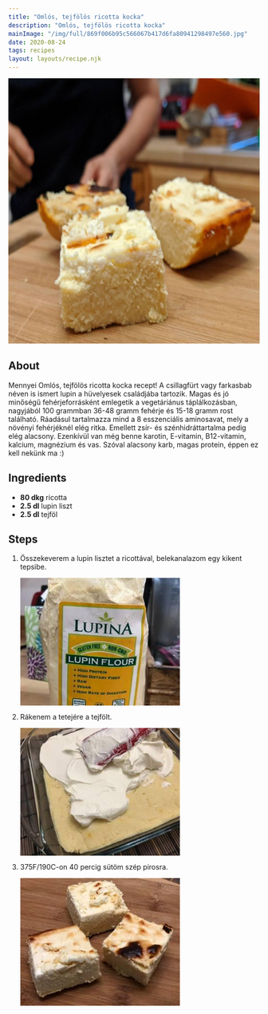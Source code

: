 ```yaml
---
title: "Omlós, tejfölös ricotta kocka"
description: "Omlós, tejfölös ricotta kocka"
mainImage: "/img/full/869f006b95c566067b417d6fa80941298497e560.jpg"
date: 2020-08-24
tags: recipes
layout: layouts/recipe.njk
---
```

                        
<p align="center"><a href="https://cookpad.com/hu/receptek/13472377-omlos-tejfolos-ricotta-kocka" rel="Recipe source page"><img width="751" height="532" src="/img/full/869f006b95c566067b417d6fa80941298497e560.jpg"/></a></p>

## About
Mennyei Omlós, tejfölös ricotta kocka recept! A csillagfürt vagy farkasbab néven is ismert lupin a hüvelyesek családjába tartozik. Magas és jó minőségű fehérjeforrásként emlegetik a vegetáriánus táplálkozásban, nagyjából 100 grammban 36-48 gramm fehérje és 15-18 gramm rost található. Ráadásul tartalmazza mind a 8 esszenciális aminosavat, mely a növényi fehérjéknél elég ritka. Emellett zsír- és szénhidráttartalma pedig elég alacsony. Ezenkívül van még benne karotin, E-vitamin, B12-vitamin, kalcium, magnézium és vas. Szóval alacsony karb, magas protein, éppen ez kell nekünk ma :)

>  

## Ingredients
* **80 dkg** ricotta
* **2.5 dl** lupin liszt
* **2.5 dl** tejföl

## Steps

1. Összekeverem a lupin lisztet a ricottával, belekanalazom egy kikent tepsibe.
 
    <p><img width="320" height="256" align="left" src="/img/full/e6b1770b439ebef08d6a27d29501a71101ce4417.jpg"/></p><div style="clear: both"/>

2. Rákenem a tetejére a tejfölt.
 
    <p><img width="320" height="256" align="left" src="/img/full/f1db0cdd5aa8f9c6922f2c2003e4301159ce35fc.jpg"/></p><div style="clear: both"/>

3. 375F/190C-on 40 percig sütöm szép pirosra.
 
    <p><img width="320" height="256" align="left" src="/img/full/ccf83c91483ef82db17c2bb5f31af7e389a32e29.jpg"/></p><div style="clear: both"/>

